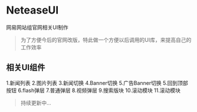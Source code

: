 NeteaseUI
=========

网易网站组官网相关UI制作
 <blockquote>为了方便今后的官网改版，特此做一个方便以后调用的UI库，来提高自己的工作效率</blockquote>


**相关UI组件**
--------------------

 1.新闻列表
 2.图片列表
 3.新闻切换
 4.Banner切换
 5.广告Banner切换
 5.回到顶部按钮
 6.flash弹层
 7.普通弹层
 8.视频弹层
 9.搜索版块
 10.滚动模块
 11.滚动模块

 >持续更新中...

